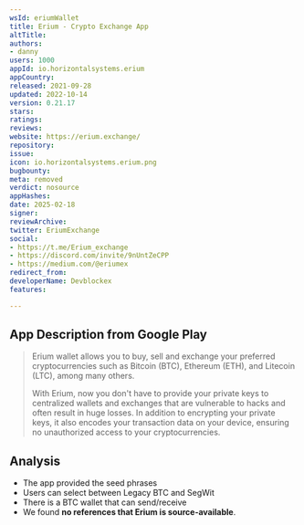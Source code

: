 ```yaml
---
wsId: eriumWallet
title: Erium - Crypto Exchange App
altTitle: 
authors:
- danny
users: 1000
appId: io.horizontalsystems.erium
appCountry: 
released: 2021-09-28
updated: 2022-10-14
version: 0.21.17
stars: 
ratings: 
reviews: 
website: https://erium.exchange/
repository: 
issue: 
icon: io.horizontalsystems.erium.png
bugbounty: 
meta: removed
verdict: nosource
appHashes: 
date: 2025-02-18
signer: 
reviewArchive: 
twitter: EriumExchange
social:
- https://t.me/Erium_exchange
- https://discord.com/invite/9nUntZeCPP
- https://medium.com/@eriumex
redirect_from: 
developerName: Devblockex
features: 

---
```


## App Description from Google Play 

> Erium wallet allows you to buy, sell and exchange your preferred cryptocurrencies such as Bitcoin (BTC), Ethereum (ETH), and
Litecoin (LTC), among many others. 
>
> With Erium, now you don't have to provide your private keys to centralized wallets and exchanges that are vulnerable to hacks and
often result in huge losses. In addition to encrypting your private keys, it also encodes your transaction data on your device, ensuring
no unauthorized access to your cryptocurrencies. 

## Analysis 

- The app provided the seed phrases
- Users can select between Legacy BTC and SegWit
- There is a BTC wallet that can send/receive 
- We found **no references that Erium is source-available**.

